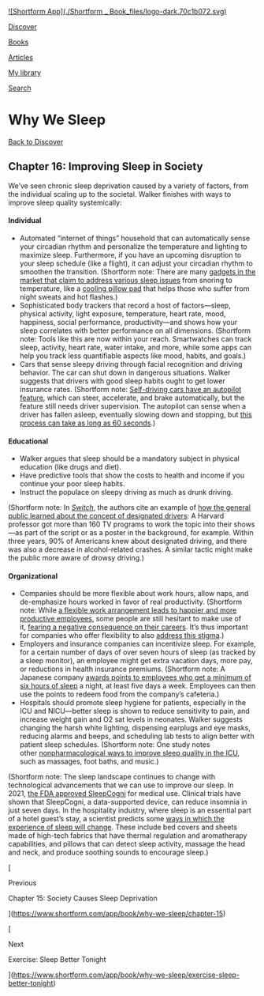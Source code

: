 [![Shortform App](./Shortform _ Book_files/logo-dark.70c1b072.svg)](https://www.shortform.com/app)

[Discover](https://www.shortform.com/app)

[Books](https://www.shortform.com/app/books)

[Articles](https://www.shortform.com/app/articles)

[My library](https://www.shortform.com/app/library)

[Search](https://www.shortform.com/app/search)

# Why We Sleep

[Back to Discover](https://www.shortform.com/app)

## Chapter 16: Improving Sleep in Society

We’ve seen chronic sleep deprivation caused by a variety of factors, from the individual scaling up to the societal. Walker finishes with ways to improve sleep quality systemically:

#### Individual

- Automated “internet of things” household that can automatically sense your circadian rhythm and personalize the temperature and lighting to maximize sleep. Furthermore, if you have an upcoming disruption to your sleep schedule (like a flight), it can adjust your circadian rhythm to smoothen the transition. (Shortform note: There are many [gadgets in the market that claim to address various sleep issues](https://sleepgadgets.io/) from snoring to temperature, like a [cooling pillow pad](https://sleepgadgets.io/moona-review-smart-cooling-pillow/) that helps those who suffer from night sweats and hot flashes.)
- Sophisticated body trackers that record a host of factors—sleep, physical activity, light exposure, temperature, heart rate, mood, happiness, social performance, productivity—and shows how your sleep correlates with better performance on all dimensions. (Shortform note: Tools like this are now within your reach. Smartwatches can track sleep, activity, heart rate, water intake, and more, while some apps can help you track less quantifiable aspects like mood, habits, and goals.)
- Cars that sense sleepy driving through facial recognition and driving behavior. The car can shut down in dangerous situations. Walker suggests that drivers with good sleep habits ought to get lower insurance rates. (Shortform note: [Self-driving cars have an autopilot feature](https://www.tesla.com/autopilot), which can steer, accelerate, and brake automatically, but the feature still needs driver supervision. The autopilot can sense when a driver has fallen asleep, eventually slowing down and stopping, but [this process can take as long as 60 seconds](https://www.forbes.com/sites/bradtempleton/2019/09/13/sleeping-with-tesla-autopilot-may-explain-some-of-tesla-safety-numbers/?sh=1d8a361d1185).)

#### Educational

- Walker argues that sleep should be a mandatory subject in physical education (like drugs and diet).
- Have predictive tools that show the costs to health and income if you continue your poor sleep habits.
- Instruct the populace on sleepy driving as much as drunk driving.

(Shortform note: In _[Switch](https://www.shortform.com/app/book/switch)_, the authors cite an example of [how the general public learned about the concept of designated drivers](https://www.shortform.com/app/book/switch/chapter-10): A Harvard professor got more than 160 TV programs to work the topic into their shows—as part of the script or as a poster in the background, for example. Within three years, 90% of Americans knew about designated driving, and there was also a decrease in alcohol-related crashes. A similar tactic might make the public more aware of drowsy driving.)

#### Organizational

- Companies should be more flexible about work hours, allow naps, and de-emphasize hours worked in favor of real productivity. (Shortform note: While [a flexible work arrangement leads to happier and more productive employees](https://www.forbes.com/sites/adigaskell/2016/01/15/why-a-flexible-worker-is-a-happy-and-productive-worker/?sh=324ccf5014c4), some people are still hesitant to make use of it, [fearing a negative consequence on their careers](https://wafproject.org/wp-content/uploads/sites/16/2017/06/BT_1224371_WAF_report_Final.pdf). It’s thus important for companies who offer flexibility to also [address this stigma](https://www.thehrdirector.com/business-news/flexible-agile-working/flexible-working-stigma/).)
- Employers and insurance companies can incentivize sleep. For example, for a certain number of days of over seven hours of sleep (as tracked by a sleep monitor), an employee might get extra vacation days, more pay, or reductions in health insurance premiums. (Shortform note: A Japanese company [awards points to employees who get a minimum of six hours of sleep](https://www.inc.com/julian-hayes-ii/this-japanese-company-is-paying-their-employees-to-sleep-heres-why-thats-a-great-idea.html) a night, at least five days a week. Employees can then use the points to redeem food from the company’s cafeteria.)
- Hospitals should promote sleep hygiene for patients, especially in the ICU and NICU—better sleep is shown to reduce sensitivity to pain, and increase weight gain and O2 sat levels in neonates. Walker suggests changing the harsh white lighting, dispensing earplugs and eye masks, reducing alarms and beeps, and scheduling lab tests to align better with patient sleep schedules. (Shortform note: One study notes other [nonpharmacological ways to improve sleep quality in the ICU](https://journals.sagepub.com/doi/10.1177/2374373519882234), such as massages, foot baths, and music.)

(Shortform note: The sleep landscape continues to change with technological advancements that we can use to improve our sleep. In 2021, [the FDA approved SleepCogni](https://www.businessleader.co.uk/fda-registration-opens-us-market-to-british-insomnia-device/121053/) for medical use. Clinical trials have shown that SleepCogni, a data-supported device, can reduce insomnia in just seven days. In the hospitality industry, where sleep is an essential part of a hotel guest’s stay, a scientist predicts some [ways in which the experience of sleep will change](https://www.hospitalitynet.org/file/152004621.pdf). These include bed covers and sheets made of high-tech fabrics that have thermal regulation and aromatherapy capabilities, and pillows that can detect sleep activity, massage the head and neck, and produce soothing sounds to encourage sleep.)

[

Previous

Chapter 15: Society Causes Sleep Deprivation

](https://www.shortform.com/app/book/why-we-sleep/chapter-15)

[

Next

Exercise: Sleep Better Tonight

](https://www.shortform.com/app/book/why-we-sleep/exercise-sleep-better-tonight)